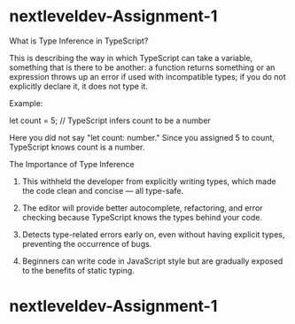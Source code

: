 # nextleveldev-Assignment-1


What is Type Inference in TypeScript?

This is describing the way in which TypeScript can take a variable, something that is there to be another: a function returns something or an expression throws up an error if used with incompatible types; if you do not explicitly declare it, it does not type it.

Example:

let count = 5;  // TypeScript infers count to be a number

Here you did not say "let count: number." Since you assigned 5 to count, TypeScript knows count is a number.

The Importance of Type Inference

1. This withheld the developer from explicitly writing types, which made the code clean and concise — all type-safe.

2. The editor will provide better autocomplete, refactoring, and error checking because TypeScript knows the types behind your code.

3. Detects type-related errors early on, even without having explicit types, preventing the occurrence of bugs.

4. Beginners can write code in JavaScript style but are gradually exposed to the benefits of static typing.

# nextleveldev-Assignment-1
